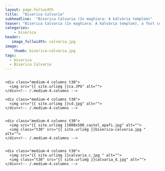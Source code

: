 ```yaml
---
layout: page-fullwidth
title:  "Biserica Calvaria"
subheadline:  "Biserica Calvaria (în maghiara: A kálvária templom)"
teaser: "Biserica Calvaria (în maghiara: A kálvária templom), a fost construita între anii 1841-1842"
categories:
    - biserica
header:
   image_fullwidth: calvaria.jpg 
image:
    thumb: biserica-calvaria.jpg   
tags:
  - biserica
  - Biserica Calvaria
---
```

<div class="row">
    <div class="medium-4 columns t30">
    <img src="{{ site.urlimg }}cc.jpg" alt="">
    </div><!-- /.medium-4.columns -->

    <div class="medium-4 columns t30">
      <img src="{{ site.urlimg }}ca.JPG" alt="">
    </div><!-- /.medium-4.columns -->

    <div class="medium-4 columns t30">
      <img src="{{ site.urlimg }}cd.jpg" alt="">
    </div><!-- /.medium-4.columns -->

</div><!-- /.row -->
<div class="row">
    <div class="medium-8 columns t30">
    <img src="{{ site.urlimg }}calvaria.jpg" alt="">
    </div><!-- /.medium-8.columns -->

    <div class="medium-4 columns t30">
      <img src="{{ site.urlimg }}800x500_castel_apafi.jpg" alt="">
      <img class="t30" src="{{ site.urlimg }}biserica-calvaria.jpg " alt="">
    </div><!-- /.medium-4.columns -->

</div><!-- /.row -->


<div class="row">
    <div class="medium-8 columns t30">
    <img src="{{ site.urlimg }}biserica-calvaria.jpg " alt="">
    </div><!-- /.medium-8.columns -->

    <div class="medium-4 columns t30">
      <img src="{{ site.urlimg }}calvaria_c.jpg " alt="">
      <img class="t30" src="{{ site.urlimg }}calvaria_d.jpg" alt="">
    </div><!-- /.medium-4.columns -->

</div><!-- /.row -->

 [1]: http://foundation.zurb.com/docs/components/grid.html
